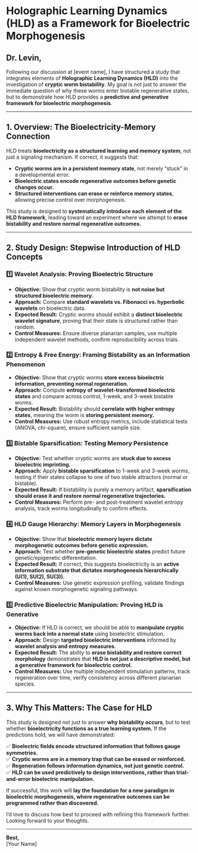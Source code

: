 # **Holographic Learning Dynamics (HLD) as a Framework for Bioelectric Morphogenesis**  

## **Dr. Levin,**  

Following our discussion at [event name], I have structured a study that integrates elements of **Holographic Learning Dynamics (HLD)** into the investigation of **cryptic worm bistability**. My goal is not just to answer the immediate question of why these worms enter bistable regenerative states, but to demonstrate how HLD provides a **predictive and generative framework for bioelectric morphogenesis**.

---  

## **1. Overview: The Bioelectricity-Memory Connection**  

HLD treats **bioelectricity as a structured learning and memory system**, not just a signaling mechanism. If correct, it suggests that:
- **Cryptic worms are in a persistent memory state**, not merely “stuck” in a developmental error.
- **Bioelectric states encode regenerative outcomes before genetic changes occur.**
- **Structured interventions can erase or reinforce memory states**, allowing precise control over morphogenesis.

This study is designed to **systematically introduce each element of the HLD framework**, leading toward an experiment where we attempt to **erase bistability and restore normal regenerative outcomes.**

---  

## **2. Study Design: Stepwise Introduction of HLD Concepts**  

### **1️⃣ Wavelet Analysis: Proving Bioelectric Structure**  
- **Objective:** Show that cryptic worm bistability is **not noise but structured bioelectric memory.**
- **Approach:** Compare **standard wavelets vs. Fibonacci vs. hyperbolic wavelets** on bioelectric data.
- **Expected Result:** Cryptic worms should exhibit a **distinct bioelectric wavelet signature**, proving that their state is structured rather than random.
- **Control Measures:** Ensure diverse planarian samples, use multiple independent wavelet methods, confirm reproducibility across trials.

### **2️⃣ Entropy & Free Energy: Framing Bistability as an Information Phenomenon**  
- **Objective:** Show that cryptic worms **store excess bioelectric information, preventing normal regeneration.**
- **Approach:** Compute **entropy of wavelet-transformed bioelectric states** and compare across control, 1-week, and 3-week bistable worms.
- **Expected Result:** Bistability should **correlate with higher entropy states**, meaning the worm is **storing persistent memory.**
- **Control Measures:** Use robust entropy metrics, include statistical tests (ANOVA, chi-square), ensure sufficient sample size.

### **3️⃣ Bistable Sparsification: Testing Memory Persistence**  
- **Objective:** Test whether cryptic worms are **stuck due to excess bioelectric imprinting.**
- **Approach:** Apply **bistable sparsification** to 1-week and 3-week worms, testing if their states collapse to one of two stable attractors (normal or bistable).
- **Expected Result:** If bistability is purely a memory artifact, **sparsification should erase it and restore normal regenerative trajectories.**
- **Control Measures:** Perform pre- and post-treatment wavelet entropy analysis, track worms longitudinally to confirm effects.

### **4️⃣ HLD Gauge Hierarchy: Memory Layers in Morphogenesis**  
- **Objective:** Show that **bioelectric memory layers dictate morphogenetic outcomes before genetic expression.**
- **Approach:** Test whether **pre-genetic bioelectric states** predict future genetic/epigenetic differentiation.
- **Expected Result:** If correct, this suggests bioelectricity is an **active information substrate that dictates morphogenesis hierarchically (U(1), SU(2), SU(3)).**
- **Control Measures:** Use genetic expression profiling, validate findings against known morphogenetic signaling pathways.

### **5️⃣ Predictive Bioelectric Manipulation: Proving HLD is Generative**  
- **Objective:** If HLD is correct, we should be able to **manipulate cryptic worms back into a normal state** using bioelectric stimulation.
- **Approach:** Design **targeted bioelectric interventions** informed by **wavelet analysis and entropy measures**.
- **Expected Result:** The ability to **erase bistability and restore correct morphology** demonstrates that **HLD is not just a descriptive model, but a generative framework for bioelectric control.**
- **Control Measures:** Use multiple independent stimulation patterns, track regeneration over time, verify consistency across different planarian species.

---  

## **3. Why This Matters: The Case for HLD**  

This study is designed not just to answer **why bistability occurs**, but to test whether **bioelectricity functions as a true learning system.** If the predictions hold, we will have demonstrated:

✅ **Bioelectric fields encode structured information that follows gauge symmetries.**  
✅ **Cryptic worms are in a memory trap that can be erased or reinforced.**  
✅ **Regeneration follows information dynamics, not just genetic control.**  
✅ **HLD can be used predictively to design interventions, rather than trial-and-error bioelectric manipulation.**  

If successful, this work will **lay the foundation for a new paradigm in bioelectric morphogenesis, where regenerative outcomes can be programmed rather than discovered.**

I’d love to discuss how best to proceed with refining this framework further. Looking forward to your thoughts.

---  

**Best,**  
[Your Name]

